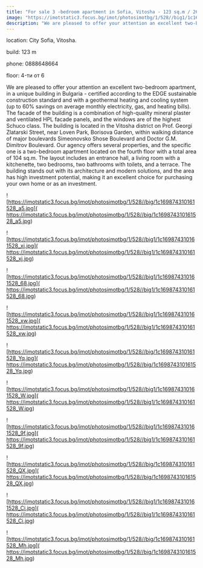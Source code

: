 ```yaml
---
title: "For sale 3 -bedroom apartment in Sofia, Vitosha - 123 sq.m / 260,000 EUR :: imot.bg Ad"
image: "https://imotstatic3.focus.bg/imot/photosimotbg/1/528//big1/1c169874310161528_N6.jpg"
description: "We are pleased to offer your attention an excellent two-bedroom apartment, in a unique building in Bulgaria - certified according to the EDGE sustainable construction standard and with a geothermal heating and cooling system (up to 60% savings on average monthly electricity, gas, and heating bills). The facade of the building is a combination of high-quality mineral plaster and ventilated HPL facade panels, and the windows are of the highest Schuco class. The building is located in the Vitosha district on Prof. Georgi Zlatarski Street, near Loven Park, Borisova Garden, within walking distance of major boulevards Simeonovsko Shose Boulevard and Doctor G.M. Dimitrov Boulevard. Our agency offers several properties, and the specific one is a two-bedroom apartment located on the fourth floor with a total area of 104 sq.m. The layout includes an entrance hall, a living room with a kitchenette, two bedrooms, two bathrooms with toilets, and a terrace. The building stands out with its architecture and modern solutions, and the area has high investment potential, making it an excellent choice for purchasing your own home or as an investment."
---
```


location: City Sofia, Vitosha.

build: 123 m

phone: 0888648664

floor: 4-ти от 6

We are pleased to offer your attention an excellent two-bedroom apartment, in a unique building in Bulgaria - certified according to the EDGE sustainable construction standard and with a geothermal heating and cooling system (up to 60% savings on average monthly electricity, gas, and heating bills). The facade of the building is a combination of high-quality mineral plaster and ventilated HPL facade panels, and the windows are of the highest Schuco class. The building is located in the Vitosha district on Prof. Georgi Zlatarski Street, near Loven Park, Borisova Garden, within walking distance of major boulevards Simeonovsko Shose Boulevard and Doctor G.M. Dimitrov Boulevard. Our agency offers several properties, and the specific one is a two-bedroom apartment located on the fourth floor with a total area of 104 sq.m. The layout includes an entrance hall, a living room with a kitchenette, two bedrooms, two bathrooms with toilets, and a terrace. The building stands out with its architecture and modern solutions, and the area has high investment potential, making it an excellent choice for purchasing your own home or as an investment.


![https://imotstatic3.focus.bg/imot/photosimotbg/1/528//big/1c169874310161528_a5.jpg]( https://imotstatic3.focus.bg/imot/photosimotbg/1/528//big/1c169874310161528_a5.jpg)


![https://imotstatic3.focus.bg/imot/photosimotbg/1/528//big1/1c169874310161528_xj.jpg]( https://imotstatic3.focus.bg/imot/photosimotbg/1/528//big1/1c169874310161528_xj.jpg)


![https://imotstatic3.focus.bg/imot/photosimotbg/1/528//big1/1c169874310161528_68.jpg]( https://imotstatic3.focus.bg/imot/photosimotbg/1/528//big1/1c169874310161528_68.jpg)


![https://imotstatic3.focus.bg/imot/photosimotbg/1/528//big1/1c169874310161528_xw.jpg]( https://imotstatic3.focus.bg/imot/photosimotbg/1/528//big1/1c169874310161528_xw.jpg)


![https://imotstatic3.focus.bg/imot/photosimotbg/1/528//big/1c169874310161528_Yq.jpg]( https://imotstatic3.focus.bg/imot/photosimotbg/1/528//big/1c169874310161528_Yq.jpg)


![https://imotstatic3.focus.bg/imot/photosimotbg/1/528//big1/1c169874310161528_W.jpg]( https://imotstatic3.focus.bg/imot/photosimotbg/1/528//big1/1c169874310161528_W.jpg)


![https://imotstatic3.focus.bg/imot/photosimotbg/1/528//big1/1c169874310161528_9f.jpg]( https://imotstatic3.focus.bg/imot/photosimotbg/1/528//big1/1c169874310161528_9f.jpg)


![https://imotstatic3.focus.bg/imot/photosimotbg/1/528//big/1c169874310161528_QX.jpg]( https://imotstatic3.focus.bg/imot/photosimotbg/1/528//big/1c169874310161528_QX.jpg)


![https://imotstatic3.focus.bg/imot/photosimotbg/1/528//big1/1c169874310161528_Ci.jpg]( https://imotstatic3.focus.bg/imot/photosimotbg/1/528//big1/1c169874310161528_Ci.jpg)


![https://imotstatic3.focus.bg/imot/photosimotbg/1/528//big/1c169874310161528_Mh.jpg]( https://imotstatic3.focus.bg/imot/photosimotbg/1/528//big/1c169874310161528_Mh.jpg)


